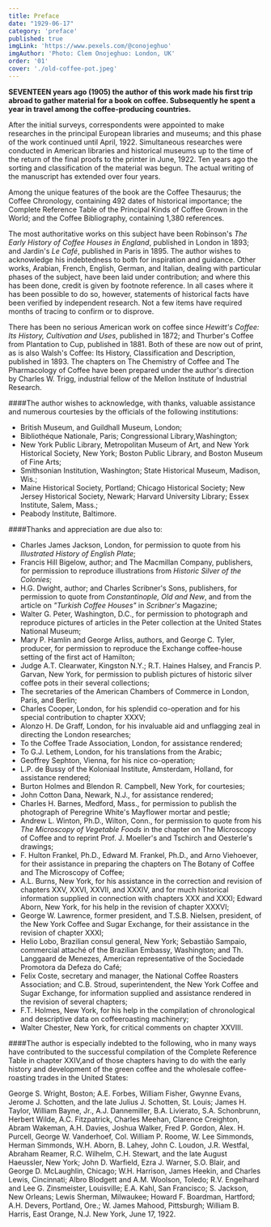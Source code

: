 ```yaml
---
title: Preface
date: "1929-06-17"
category: 'preface'
published: true
imgLink: 'https://www.pexels.com/@conojeghuo'
imgAuthor: 'Photo: Clem Onojeghuo: London, UK'
order: '01'
cover: './old-coffee-pot.jpeg'
---
```



**SEVENTEEN years ago (1905) the author of this work made his first trip abroad to gather material for a book on coffee. Subsequently he spent a year in travel among the coffee-producing countries.** 

After the initial surveys, correspondents were appointed to make researches in the principal European libraries and museums;
and this phase of the work continued until April, 1922. Simultaneous researches were conducted in American
libraries and historical museums up to the time of the return of the final proofs to the printer in June, 1922.
Ten years ago the sorting and classification of the material was begun. The actual writing of the
manuscript has extended over four years. 


Among the unique features of the book are the Coffee Thesaurus; the Coffee Chronology, containing 492
dates of historical importance; the Complete Reference Table of the Principal Kinds of Coffee Grown in the
World; and the Coffee Bibliography, containing 1,380 references.
  
The most authoritative works on this subject have been Robinson's *The Early History of Coffee Houses in
England*, published in London in 1893; and Jardin's *Le Café*, published in Paris in 1895. The author wishes to
acknowledge his indebtedness to both for inspiration and guidance. Other works, Arabian, French, English,
German, and Italian, dealing with particular phases of the subject, have been laid under contribution; and
where this has been done, credit is given by footnote reference. In all cases where it has been possible to do
so, however, statements of historical facts have been verified by independent research. Not a few items have
required months of tracing to confirm or to disprove.  

There has been no serious American work on coffee since *Hewitt's Coffee: Its History, Cultivation and
Uses*, published in 1872; and Thurber's Coffee from Plantation to Cup, published in 1881. Both of these are
now out of print, as is also Walsh's Coffee: Its History, Classification and Description, published in 1893.
The chapters on The Chemistry of Coffee and The Pharmacology of Coffee have been prepared under the
author's direction by Charles W. Trigg, industrial fellow of the Mellon Institute of Industrial Research.  

####The author wishes to acknowledge, with thanks, valuable assistance and numerous courtesies by the officials of the following institutions:

- British Museum, and Guildhall Museum, London;
- Bibliothéque Nationale, Paris; Congressional Library,Washington; 
- New York Public Library, Metropolitan Museum of Art, and New York Historical Society, New York; Boston Public Library, and Boston Museum of Fine Arts; 
- Smithsonian Institution, Washington; State Historical Museum, Madison, Wis.; 
- Maine Historical Society, Portland; Chicago Historical Society; New Jersey Historical Society, Newark; Harvard University Library; Essex Institute, Salem, Mass.;
- Peabody Institute, Baltimore.

####Thanks and appreciation are due also to:

- Charles James Jackson, London, for permission to quote from his *Illustrated History of English Plate*;
- Francis Hill Bigelow, author; and The Macmillan Company, publishers, for permission to reproduce illustrations from *Historic Silver of the Colonies*;
- H.G. Dwight, author; and Charles Scribner's Sons, publishers, for permission to quote from *Constantinople, Old and New*, and from the article on *"Turkish Coffee Houses"* in *Scribner's* Magazine;
- Walter G. Peter, Washington, D.C., for permission to photograph and reproduce pictures of articles in the Peter collection at the United States National Museum;
- Mary P. Hamlin and George Arliss, authors, and George C. Tyler, producer, for permission to reproduce the Exchange coffee-house setting of the first act of Hamilton;
- Judge A.T. Clearwater, Kingston N.Y.; R.T. Haines Halsey, and Francis P. Garvan, New York, for permission to publish pictures of historic silver coffee pots in their several collections;
- The secretaries of the American Chambers of Commerce in London, Paris, and Berlin;
- Charles Cooper, London, for his splendid co-operation and for his special contribution to chapter XXXV;
- Alonzo H. De Graff, London, for his invaluable aid and unflagging zeal in directing the London researches;
- To the Coffee Trade Association, London, for assistance rendered;
- To G.J. Lethem, London, for his translations from the Arabic;
- Geoffrey Sephton, Vienna, for his nice co-operation;
- L.P. de Bussy of the Koloniaal Institute, Amsterdam, Holland, for assistance rendered;
- Burton Holmes and Blendon R. Campbell, New York, for courtesies;
- John Cotton Dana, Newark, N.J., for assistance rendered;
- Charles H. Barnes, Medford, Mass., for permission to publish the photograph of Peregrine White's Mayflower mortar and pestle;
- Andrew L. Winton, Ph.D., Wilton, Conn., for permission to quote from his *The Microscopy of Vegetable Foods* in the chapter on The Microscopy of Coffee and to reprint Prof. J. Moeller's and Tschirch and Oesterle's drawings;
- F. Hulton Frankel, Ph.D., Edward M. Frankel, Ph.D., and Arno Viehoever, for their assistance in preparing the chapters on The Botany of Coffee and The Microscopy of Coffee;
- A.L. Burns, New York, for his assistance in the correction and revision of chapters XXV, XXVI, XXVII, and XXXIV, and for much historical information supplied in connection with chapters XXX and XXXI; Edward Aborn, New York, for his help in the revision of chapter XXXVI;
- George W. Lawrence, former president, and T.S.B. Nielsen, president, of the New York Coffee and Sugar Exchange, for their assistance in the revision of chapter XXXI;
- Helio Lobo, Brazilian consul general, New York; Sebastião Sampaio, commercial attaché of the Brazilian Embassy, Washington; and Th. Langgaard de Menezes, American representative of the Sociedade Promotora da Defeza do Café;
- Felix Coste, secretary and manager, the National Coffee Roasters Association; and C.B. Stroud, superintendent, the New York Coffee and Sugar Exchange, for information supplied and assistance rendered in the revision of several chapters;
- F.T. Holmes, New York, for his help in the compilation of chronological and descriptive data on coffeeroasting machinery;
- Walter Chester, New York, for critical comments on chapter XXVIII.


####The author is especially indebted to the following, who in many ways have contributed to the successful compilation of the Complete Reference Table in chapter XXIV,and of those chapters having to do with the early history and development of the green coffee and the wholesale coffee-roasting trades in the United States:

George S. Wright, Boston; A.E. Forbes, William Fisher, Gwynne Evans, Jerome J. Schotten, and the late
Julius J. Schotten, St. Louis; James H. Taylor, William Bayne, Jr., A.J. Dannemiller, B.A. Livierato, S.A.
Schonbrunn, Herbert Wilde, A.C. Fitzpatrick, Charles Meehan, Clarence Creighton, Abram Wakeman, A.H.
Davies, Joshua Walker, Fred P. Gordon, Alex. H. Purcell, George W. Vanderhoef, Col. William P. Roome,
W. Lee Simmonds, Herman Simmonds, W.H. Aborn, B. Lahey, John C. Loudon, J.R. Westfal, Abraham
Reamer, R.C. Wilhelm, C.H. Stewart, and the late August Haeussler, New York; John D. Warfield, Ezra J.
Warner, S.O. Blair, and George D. McLaughlin, Chicago; W.H. Harrison, James Heekin, and Charles Lewis,
Cincinnati; Albro Blodgett and A.M. Woolson, Toledo; R.V. Engelhard and Lee G. Zinsmeister, Louisville;
E.A. Kahl, San Francisco; S. Jackson, New Orleans; Lewis Sherman, Milwaukee; Howard F. Boardman,
Hartford; A.H. Devers, Portland, Ore.; W. James Mahood, Pittsburgh; William B. Harris, East Orange, N.J.
New York, June 17, 1922.